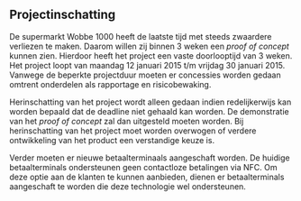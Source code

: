 ## Projectinschatting

De supermarkt Wobbe 1000 heeft de laatste tijd met steeds zwaardere verliezen te maken. Daarom willen zij binnen 3 weken een _proof of concept_ kunnen zien. Hierdoor heeft het project een vaste doorlooptijd van 3 weken. Het project loopt van maandag 12 januari 2015 t/m vrijdag 30 januari 2015. Vanwege de beperkte projectduur moeten er concessies worden gedaan omtrent onderdelen als rapportage en risicobewaking.

Herinschatting van het project wordt alleen gedaan indien redelijkerwijs kan worden bepaald dat de deadline niet gehaald kan worden. De demonstratie van het _proof of concept_ zal dan uitgesteld moeten worden. Bij herinschatting van het project moet worden overwogen of verdere ontwikkeling van het product een verstandige keuze is.

Verder moeten er nieuwe betaalterminaals aangeschaft worden. De huidige betaalterminals ondersteunen geen contactloze betalingen via NFC. Om deze optie aan de klanten te kunnen aanbieden, dienen er betaalterminals aangeschaft te worden die deze technologie wel ondersteunen.

